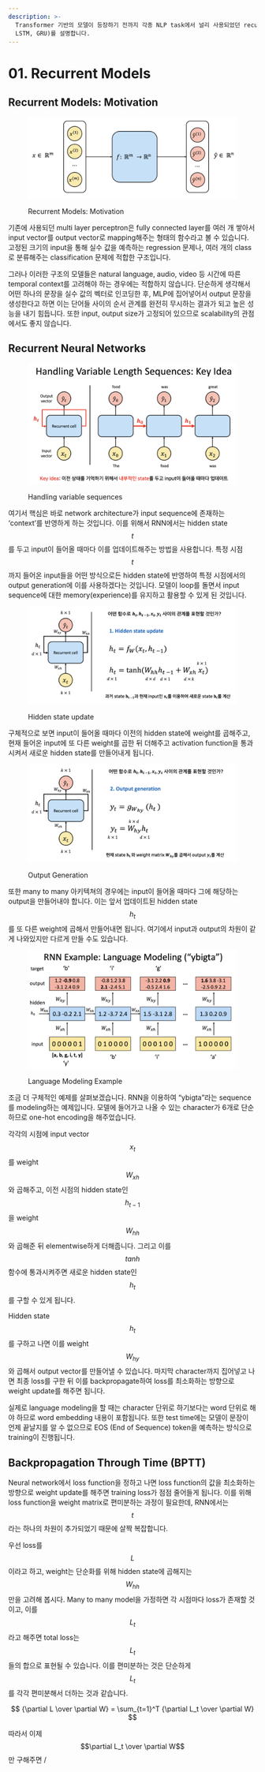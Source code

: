 ```yaml
---
description: >-
  Transformer 기반의 모델이 등장하기 전까지 각종 NLP task에서 널리 사용되었던 recurrent models (RNN,
  LSTM, GRU)를 설명합니다.
---
```


# 01. Recurrent Models

## Recurrent Models: Motivation

<figure><img src="../../.gitbook/assets/Recurrent Models motivation.png" alt=""><figcaption><p>Recurrent Models: Motivation</p></figcaption></figure>

기존에 사용되던 multi layer perceptron은 fully connected layer를 여러 개 쌓아서 input vector를 output vector로 mapping해주는 형태의 함수라고 볼 수 있습니다. 고정된 크기의 input을 통해 실수 값을 예측하는 regression 문제나, 여러 개의 class로 분류해주는 classification 문제에 적합한 구조입니다.

그러나 이러한 구조의 모델들은 natural language, audio, video 등 시간에 따른 temporal context를 고려해야 하는 경우에는 적합하지 않습니다. 단순하게 생각해서 어떤 하나의 문장을 실수 값의 벡터로 인코딩한 후, MLP에 집어넣어서 output 문장을 생성한다고 하면 이는 단어들 사이의 순서 관계를 완전히 무시하는 결과가 되고 높은 성능을 내기 힘듭니다. 또한 input, output size가 고정되어 있으므로 scalability의 관점에서도 좋지 않습니다.



## Recurrent Neural Networks

<figure><img src="../../.gitbook/assets/Handling variable sequences.png" alt=""><figcaption><p>Handling variable sequences</p></figcaption></figure>

여기서 핵심은 바로 network architecture가 input sequence에 존재하는 ‘context’를 반영하게 하는 것입니다. 이를 위해서 RNN에서는 hidden state $$t$$를 두고 input이 들어올 때마다 이를 업데이트해주는 방법을 사용합니다. 특정 시점 $$t$$까지 들어온 input들을 어떤 방식으로든 hidden state에 반영하여 특정 시점에서의 output generation에 이를 사용하겠다는 것입니다. 모델이 loop를 돌면서 input sequence에 대한 memory(experience)를 유지하고 활용할 수 있게 된 것입니다.



<figure><img src="../../.gitbook/assets/hidden state update (1).png" alt=""><figcaption><p>Hidden state update</p></figcaption></figure>

구체적으로 보면 input이 들어올 때마다 이전의 hidden state에 weight를 곱해주고, 현재 들어온 input에 또 다른 weight를 곱한 뒤 더해주고 activation function을 통과시켜서 새로운 hidden state를 만들어내게 됩니다.



<figure><img src="../../.gitbook/assets/output generation.png" alt=""><figcaption><p>Output Generation</p></figcaption></figure>

또한 many to many 아키텍쳐의 경우에는 input이 들어올 때마다 그에 해당하는 output을 만들어내야 합니다. 이는 앞서 업데이트된 hidden state $$h_t$$를 또 다른 weight에 곱해서 만들어내면 됩니다. 여기에서 input과 output의 차원이 같게 나와있지만 다르게 만들 수도 있습니다.



<figure><img src="../../.gitbook/assets/ybigta sequence modeling.png" alt=""><figcaption><p>Language Modeling Example</p></figcaption></figure>

조금 더 구체적인 예제를 살펴보겠습니다. RNN을 이용하여 “ybigta”라는 sequence를 modeling하는 예제입니다. 모델에 들어가고 나올 수 있는 character가 6개로 단순하므로 one-hot encoding을 해주었습니다.

각각의 시점에 input vector $$x_t$$를 weight $$W_{xh}$$와 곱해주고, 이전 시점의 hidden state인 $$h_{t - 1}$$을 weight $$W_{hh}$$와 곱해준 뒤 elementwise하게 더해줍니다. 그리고 이를 $$tanh$$ 함수에 통과시켜주면 새로운 hidden state인 $$h_t$$를 구할 수 있게 됩니다.

Hidden state $$h_t$$를 구하고 나면 이를 weight $$W_{hy}$$와 곱해서 output vector를 만들어낼 수 있습니다. 마지막 character까지 집어넣고 나면 최종 loss를 구한 뒤 이를 backpropagate하여 loss를 최소화하는 방향으로 weight update를 해주면 됩니다.

실제로 language modeling을 할 때는 character 단위로 하기보다는 word 단위로 해야 하므로 word embedding 내용이 포함됩니다. 또한 test time에는 모델이 문장이 언제 끝날지를 알 수 없으므로 EOS (End of Sequence) token을 예측하는 방식으로 training이 진행됩니다.



## Backpropagation Through Time (BPTT)

Neural network에서 loss function을 정하고 나면 loss function의 값을 최소화하는 방향으로 weight update를 해주면 training loss가 점점 줄어들게 됩니다. 이를 위해 loss function을 weight matrix로 편미분하는 과정이 필요한데, RNN에서는 $$t$$라는 하나의 차원이 추가되었기 때문에 살짝 복잡합니다.

우선 loss를 $$L$$이라고 하고, weight는 단순화를 위해 hidden state에 곱해지는 $$W_{hh}$$만을 고려해 봅시다. Many to many model을 가정하면 각 시점마다 loss가 존재할 것이고, 이를 $$L_t$$라고 해주면 total loss는 $$L_t$$들의 합으로 표현될 수 있습니다. 이를 편미분하는 것은 단순하게 $$L_t$$를 각각 편미분해서 더하는 것과 같습니다.

$$
{\partial L \over \partial W} = \sum_{t=1}^T  {\partial L_t \over \partial W}
$$

따라서 이제 $$\partial L_t \over \partial W$$만 구해주면 /
